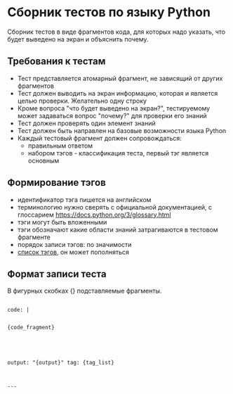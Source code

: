 # Сборник тестов по языку Python
Сборник тестов в виде фрагментов кода, для которых надо указать, что будет выведено на экран и объяснить почему. 

## Требования к тестам
- Тест представляется атомарный фрагмент, не зависящий от других фрагментов
- Тест должен выводить на экран информацию, которая и является целью проверки. Желательно одну строку
- Кроме вопроса "что будет выведено на экран?", тестируемому может задаваться вопрос "почему?" для проверки его знаний
- Тест должен проверять один элемент знаний
- Тест должен быть направлен на базовые возможности языка Python
- Каждый тестовый фрагмент должен сопровождаться:
  -  правильным ответом
  -  набором тэгов - классификация теста, первый тэг является основным

## Формирование тэгов
- идентификатор тэга пишется на английском
- терминологию нужно сверять с официальной документацией, с глоссарием https://docs.python.org/3/glossary.html
- тэги могут быть вложенными
- тэги обозначают какие области знаний затрагиваются в тестовом фрагменте
- порядок записи тэгов: по значимости
- [список тэгов](TAGS.md), он может пополняться

## Формат записи теста
В фигурных скобках {} подставляемые фрагменты.

<code>
code: |

{code_fragment}

\
output: "{output}"
tag: {tag_list}

\---
</code>
